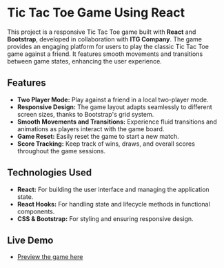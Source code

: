 # Tic Tac Toe Game Using React

This project is a responsive Tic Tac Toe game built with **React** and **Bootstrap**, developed in collaboration with **ITG Company**. The game provides an engaging platform for users to play the classic Tic Tac Toe game against a friend. It features smooth movements and transitions between game states, enhancing the user experience.

## Features
- **Two Player Mode:** Play against a friend in a local two-player mode.
- **Responsive Design:** The game layout adapts seamlessly to different screen sizes, thanks to Bootstrap's grid system.
- **Smooth Movements and Transitions:** Experience fluid transitions and animations as players interact with the game board.
- **Game Reset:** Easily reset the game to start a new match.
- **Score Tracking:** Keep track of wins, draws, and overall scores throughout the game sessions.

## Technologies Used
- **React:** For building the user interface and managing the application state.
- **React Hooks:** For handling state and lifecycle methods in functional components.
- **CSS & Bootstrap:** For styling and ensuring responsive design.

## Live Demo
- [Preview the game here](https://tictactoe-itg.netlify.app/)
